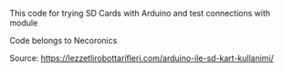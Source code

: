 This code for trying SD Cards with Arduino and test connections with module

Code belongs to Necoronics

Source: https://lezzetlirobottarifleri.com/arduino-ile-sd-kart-kullanimi/

